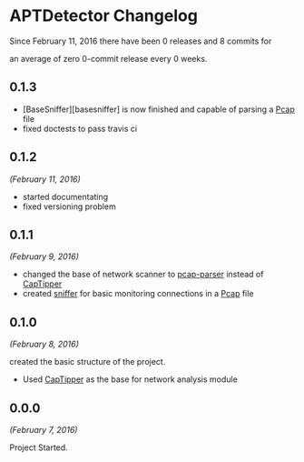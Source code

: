 # APTDetector Changelog

Since February 11, 2016 there have been 0 releases and 8 commits for

an average of zero 0-commit release every 0 weeks.

## 0.1.3

* [BaseSniffer][basesniffer] is now finished and capable of parsing a [Pcap][Pcap] file
* fixed doctests to pass travis ci

## 0.1.2

*(February 11, 2016)*

* started documentating
* fixed versioning problem

## 0.1.1

*(February 9, 2016)*

* changed the base of network scanner to [pcap-parser][pcap-parser] instead of [CapTipper][CapTipper]
* created [sniffer][URLSniffer] for basic monitoring connections in a [Pcap][Pcap] file

## 0.1.0

*(February 8, 2016)*

created the basic structure of the project.

* Used [CapTipper][CapTipper] as the base for network analysis module

## 0.0.0

*(February 7, 2016)*

Project Started.



[CapTipper]: http://captipper.readthedocs.org/en/latest/
[pcap-parser]: https://github.com/caoqianli/pcap-parser
[URLSniffer]: https://github.com/abzcoding/aptdetector/blob/master/aptdetector/network/sniffer.py
[Pcap]: https://en.wikipedia.org/wiki/Pcap